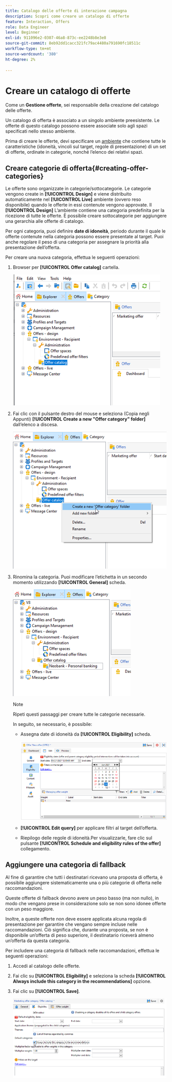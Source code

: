 ```yaml
---
title: Catalogo delle offerte di interazione campagna
description: Scopri come creare un catalogo di offerte
feature: Interaction, Offers
role: Data Engineer
level: Beginner
exl-id: 911096e2-0307-46a8-873c-ee2248b8e3e8
source-git-commit: 8eb92dd1cacc321fc79ac4480a791690fc18511c
workflow-type: tm+mt
source-wordcount: '380'
ht-degree: 2%

---
```


# Creare un catalogo di offerte

Come un **Gestione offerte**, sei responsabile della creazione del catalogo delle offerte.

Un catalogo di offerta è associato a un singolo ambiente preesistente. Le offerte di questo catalogo possono essere associate solo agli spazi specificati nello stesso ambiente.

Prima di creare le offerte, devi specificare un [ambiente](interaction-env.md) che contiene tutte le caratteristiche (idoneità, vincoli sul target, regole di presentazione) di un set di offerte, ordinate in categorie, nonché l’elenco dei relativi spazi.

## Creare categorie di offerta{#creating-offer-categories}

Le offerte sono organizzate in categorie/sottocategorie. Le categorie vengono create in **[!UICONTROL Design]** e viene distribuito automaticamente nel **[!UICONTROL Live]** ambiente (ovvero reso disponibile) quando le offerte in essi contenute vengono approvate. Il **[!UICONTROL Design]** L’ambiente contiene una categoria predefinita per la ricezione di tutte le offerte. È possibile creare sottocategorie per aggiungere una gerarchia alle offerte di catalogo.

Per ogni categoria, puoi definire **date di idoneità**, periodo durante il quale le offerte contenute nella categoria possono essere presentate al target. Puoi anche regolare il peso di una categoria per assegnare la priorità alla presentazione dell’offerta.

Per creare una nuova categoria, effettua le seguenti operazioni:

1. Browser per **[!UICONTROL Offer catalog]** cartella.

   ![](assets/offer_cat_create_001.png)

1. Fai clic con il pulsante destro del mouse e seleziona (Copia negli Appunti) **[!UICONTROL Create a new "Offer category" folder]** dall’elenco a discesa.

   ![](assets/offer_cat_create_002.png)

1. Rinomina la categoria. Puoi modificare l’etichetta in un secondo momento utilizzando **[!UICONTROL General]** scheda.

   ![](assets/offer_cat_create_003.png)

   >[!NOTE]
   >
   >Ripeti questi passaggi per creare tutte le categorie necessarie.

   In seguito, se necessario, è possibile:

   * Assegna date di idoneità da **[!UICONTROL Eligibility]** scheda.

      ![](assets/offer_cat_create_004.png)

   * **[!UICONTROL Edit query]** per applicare filtri al target dell’offerta.

   * Riepilogo delle regole di idoneità.Per visualizzarle, fare clic sul pulsante **[!UICONTROL Schedule and eligibility rules of the offer]** collegamento.

## Aggiungere una categoria di fallback

Al fine di garantire che tutti i destinatari ricevano una proposta di offerta, è possibile aggiungere sistematicamente una o più categorie di offerta nelle raccomandazioni.

Queste offerte di fallback devono avere un peso basso (ma non nullo), in modo che vengano prese in considerazione solo se non sono idonee offerte con un peso maggiore.

Inoltre, a queste offerte non deve essere applicata alcuna regola di presentazione per garantire che vengano sempre incluse nelle raccomandazioni. Ciò significa che, durante una proposta, se non è disponibile un’offerta di peso superiore, il destinatario riceverà almeno un’offerta da questa categoria.

Per includere una categoria di fallback nelle raccomandazioni, effettua le seguenti operazioni:

1. Accedi al catalogo delle offerte.
1. Fai clic su **[!UICONTROL Eligibility]** e seleziona la scheda **[!UICONTROL Always include this category in the recommendations]** opzione.
1. Fai clic su **[!UICONTROL Save]**.

   ![](assets/offer_cat_default_001.png)
